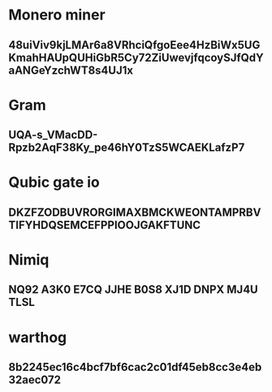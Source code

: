 # Monero miner
## 48uiViv9kjLMAr6a8VRhciQfgoEee4HzBiWx5UGKmahHAUpQUHiGbR5Cy72ZiUwevjfqcoySJfQdYaANGeYzchWT8s4UJ1x
# Gram
## UQA-s_VMacDD-Rpzb2AqF38Ky_pe46hY0TzS5WCAEKLafzP7
# Qubic gate io
## DKZFZODBUVRORGIMAXBMCKWEONTAMPRBVTIFYHDQSEMCEFPPIOOJGAKFTUNC
# Nimiq
## NQ92 A3K0 E7CQ JJHE B0S8 XJ1D DNPX MJ4U TLSL
# warthog
## 8b2245ec16c4bcf7bf6cac2c01df45eb8cc3e4eb32aec072
